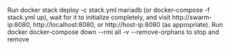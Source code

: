 Run docker stack deploy -c stack.yml mariadb (or docker-compose -f stack.yml up), wait for it to initialize completely, and visit http://swarm-ip:8080, http://localhost:8080, or http://host-ip:8080 (as appropriate).
Run docker docker-compose down --rmi all -v --remove-orphans to stop and remove